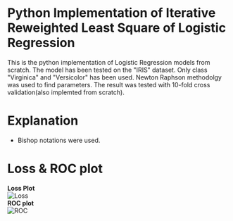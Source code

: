 # Python Implementation of Iterative Reweighted Least Square of Logistic Regression
This is the python implementation of Logistic Regression models from scratch. The model has been tested on the "IRIS" dataset. Only class "Virginica" and "Versicolor" has been used. Newton Raphson methodolgy was used to find parameters. The result was tested with 10-fold cross validation(also implemted from scratch).

# Explanation
* Bishop notations were used.


# Loss & ROC plot
**Loss Plot**  
![Loss](/fig/Loss_Curve.png)    
**ROC plot**  
![ROC](/fig/ROC-AUC.png)    





